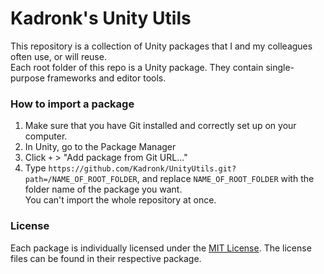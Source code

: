 # Kadronk's Unity Utils

This repository is a collection of Unity packages that I and my colleagues often use, or will reuse.  
Each root folder of this repo is a Unity package. They contain single-purpose frameworks and editor tools.

### How to import a package

1. Make sure that you have Git installed and correctly set up on your computer.
2. In Unity, go to the Package Manager
3. Click `+` > "Add package from Git URL..."
4. Type `https://github.com/Kadronk/UnityUtils.git?path=/NAME_OF_ROOT_FOLDER`, and replace `NAME_OF_ROOT_FOLDER` with the folder name of the package you want.  
You can't import the whole repository at once.

### License

Each package is individually licensed under the [MIT License](https://choosealicense.com/licenses/mit/). The license files can be found in their respective package.